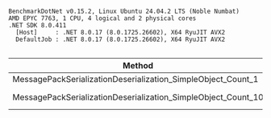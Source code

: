 ```

BenchmarkDotNet v0.15.2, Linux Ubuntu 24.04.2 LTS (Noble Numbat)
AMD EPYC 7763, 1 CPU, 4 logical and 2 physical cores
.NET SDK 8.0.411
  [Host]     : .NET 8.0.17 (8.0.1725.26602), X64 RyuJIT AVX2
  DefaultJob : .NET 8.0.17 (8.0.1725.26602), X64 RyuJIT AVX2


```
| Method                                                        | Mean             | Error          | StdDev         | Gen0       | Gen1       | Allocated   |
|-------------------------------------------------------------- |-----------------:|---------------:|---------------:|-----------:|-----------:|------------:|
| MessagePackSerializationDeserialization_SimpleObject_Count_1  |         1.031 μs |      0.0112 μs |      0.0100 μs |     0.0420 |          - |       712 B |
| MessagePackSerializationDeserialization_SimpleObject_Count_10 | 1,355,487.634 μs | 14,447.1183 μs | 12,806.9941 μs | 40000.0000 | 39000.0000 | 766266960 B |
